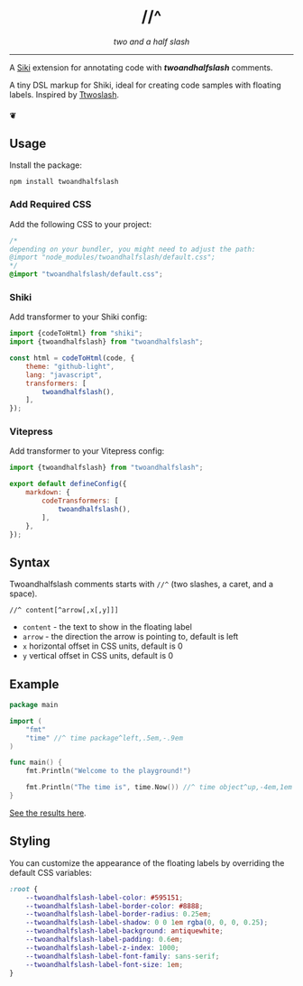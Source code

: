 <div align="center">

<h1>//^</h1>
<i>two and a half slash</i>
</div>

---

A [Siki](https://siki.dev) extension for annotating code with
_**twoandhalfslash**_ comments.

A tiny DSL markup for Shiki, ideal for creating code samples with floating labels.
Inspired by [Ttwoslash](https://twoslash.netlify.app/).

#### ❦

## Usage

Install the package:

```shell
npm install twoandhalfslash
```

### Add Required CSS

Add the following CSS to your project:

```css
/*
depending on your bundler, you might need to adjust the path:
@import "node_modules/twoandhalfslash/default.css";
*/
@import "twoandhalfslash/default.css";
```

### Shiki

Add transformer to your Shiki config:

```javascript
import {codeToHtml} from "shiki";
import {twoandhalfslash} from "twoandhalfslash";

const html = codeToHtml(code, {
    theme: "github-light",
    lang: "javascript",
    transformers: [
        twoandhalfslash(),
    ],
});
```

### Vitepress

Add transformer to your Vitepress config:

```javascript
import {twoandhalfslash} from "twoandhalfslash";

export default defineConfig({
    markdown: {
        codeTransformers: [
            twoandhalfslash(),
        ],
    },
});
```

## Syntax

Twoandhalfslash comments starts with `//^` (two slashes, a caret, and a space).

    //^ content[^arrow[,x[,y]]]

- `content` - the text to show in the floating label
- `arrow` - the direction the arrow is pointing to, default is left
- `x` horizontal offset in CSS units, default is 0
- `y` vertical offset in CSS units, default is 0

## Example

```go
package main

import (
	"fmt"
	"time" //^ time package^left,.5em,-.9em
)

func main() {
	fmt.Println("Welcome to the playground!")

	fmt.Println("The time is", time.Now()) //^ time object^up,-4em,1em
}

```

[See the results here](https://ziv.github.io/twoandhalfslash/).

## Styling

You can customize the appearance of the floating labels by overriding the default CSS variables:

```css
:root {
    --twoandhalfslash-label-color: #595151;
    --twoandhalfslash-label-border-color: #8888;
    --twoandhalfslash-label-border-radius: 0.25em;
    --twoandhalfslash-label-shadow: 0 0 1em rgba(0, 0, 0, 0.25);
    --twoandhalfslash-label-background: antiquewhite;
    --twoandhalfslash-label-padding: 0.6em;
    --twoandhalfslash-label-z-index: 1000;
    --twoandhalfslash-label-font-family: sans-serif;
    --twoandhalfslash-label-font-size: 1em;
}
```


